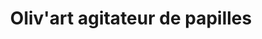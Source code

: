 ---
title: "Oliv'art agitateur de papilles"
url: /bordeaux/olivart-agitateur-de-papilles/
shop: commodité
---